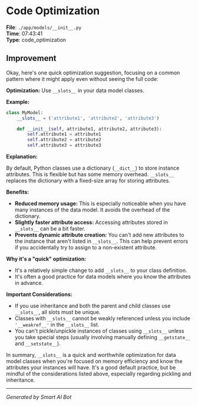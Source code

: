 # Code Optimization

**File**: `./app/models/__init__.py`  
**Time**: 07:43:41  
**Type**: code_optimization

## Improvement

Okay, here's one quick optimization suggestion, focusing on a common pattern where it might apply even without seeing the full code:

**Optimization:** Use `__slots__` in your data model classes.

**Example:**

```python
class MyModel:
    __slots__ = ('attribute1', 'attribute2', 'attribute3')

    def __init__(self, attribute1, attribute2, attribute3):
        self.attribute1 = attribute1
        self.attribute2 = attribute2
        self.attribute3 = attribute3
```

**Explanation:**

By default, Python classes use a dictionary (`__dict__`) to store instance attributes.  This is flexible but has some memory overhead.  `__slots__` replaces the dictionary with a fixed-size array for storing attributes.

**Benefits:**

*   **Reduced memory usage:**  This is especially noticeable when you have many instances of the data model.  It avoids the overhead of the dictionary.
*   **Slightly faster attribute access:**  Accessing attributes stored in `__slots__` can be a bit faster.
*   **Prevents dynamic attribute creation:**  You can't add new attributes to the instance that aren't listed in `__slots__`.  This can help prevent errors if you accidentally try to assign to a non-existent attribute.

**Why it's a "quick" optimization:**

*   It's a relatively simple change to add `__slots__` to your class definition.
*   It's often a good practice for data models where you know the attributes in advance.

**Important Considerations:**

*   If you use inheritance and both the parent and child classes use `__slots__`, all slots must be unique.
*   Classes with `__slots__` cannot be weakly referenced unless you include `'__weakref__'` in the `__slots__` list.
*   You can't pickle/unpickle instances of classes using `__slots__` unless you take special steps (usually involving manually defining `__getstate__` and `__setstate__`).

In summary, `__slots__` is a quick and worthwhile optimization for data model classes when you're focused on memory efficiency and know the attributes your instances will have. It's a good default practice, but be mindful of the considerations listed above, especially regarding pickling and inheritance.

---
*Generated by Smart AI Bot*
